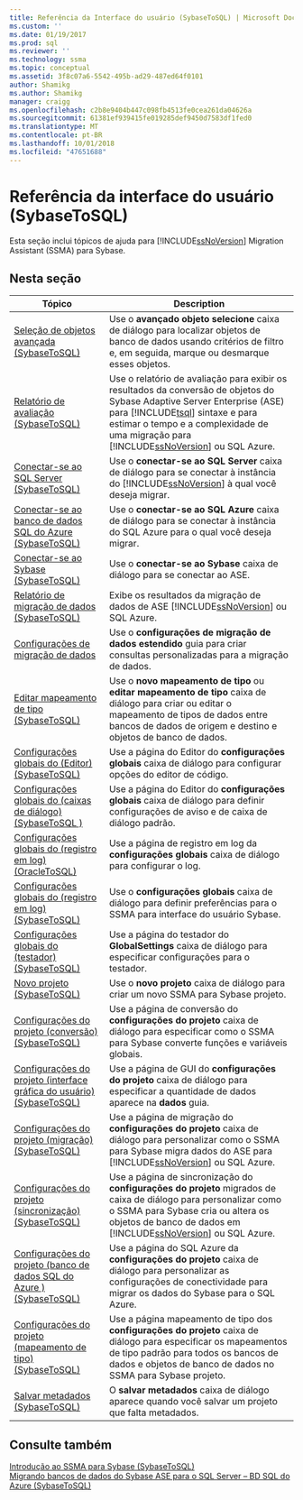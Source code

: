 ```yaml
---
title: Referência da Interface do usuário (SybaseToSQL) | Microsoft Docs
ms.custom: ''
ms.date: 01/19/2017
ms.prod: sql
ms.reviewer: ''
ms.technology: ssma
ms.topic: conceptual
ms.assetid: 3f8c07a6-5542-495b-ad29-487ed64f0101
author: Shamikg
ms.author: Shamikg
manager: craigg
ms.openlocfilehash: c2b8e9404b447c098fb4513fe0cea261da04626a
ms.sourcegitcommit: 61381ef939415fe019285def9450d7583df1fed0
ms.translationtype: MT
ms.contentlocale: pt-BR
ms.lasthandoff: 10/01/2018
ms.locfileid: "47651688"
---
```

# <a name="user-interface-reference-sybasetosql"></a>Referência da interface do usuário (SybaseToSQL)
Esta seção inclui tópicos de ajuda para [!INCLUDE[ssNoVersion](../../includes/ssnoversion-md.md)] Migration Assistant (SSMA) para Sybase.  
  
## <a name="in-this-section"></a>Nesta seção  
  
|Tópico|Description|  
|---------|---------------|  
|[Seleção de objetos avançada &#40;SybaseToSQL&#41;](../../ssma/sybase/advanced-object-selection-sybasetosql.md)|Use o **avançado objeto selecione** caixa de diálogo para localizar objetos de banco de dados usando critérios de filtro e, em seguida, marque ou desmarque esses objetos.|  
|[Relatório de avaliação &#40;SybaseToSQL&#41;](../../ssma/sybase/assessment-report-sybasetosql.md)|Use o relatório de avaliação para exibir os resultados da conversão de objetos do Sybase Adaptive Server Enterprise (ASE) para [!INCLUDE[tsql](../../includes/tsql-md.md)] sintaxe e para estimar o tempo e a complexidade de uma migração para [!INCLUDE[ssNoVersion](../../includes/ssnoversion-md.md)] ou SQL Azure.|  
|[Conectar-se ao SQL Server &#40;SybaseToSQL&#41;](../../ssma/sybase/connect-to-sql-server-sybasetosql.md)|Use o **conectar-se ao SQL Server** caixa de diálogo para se conectar à instância do [!INCLUDE[ssNoVersion](../../includes/ssnoversion-md.md)] à qual você deseja migrar.|  
|[Conectar-se ao banco de dados SQL do Azure &#40;SybaseToSQL&#41;](../../ssma/sybase/connect-to-azure-sql-db-sybasetosql.md)|Use o **conectar-se ao SQL Azure** caixa de diálogo para se conectar à instância do SQL Azure para o qual você deseja migrar.|  
|[Conectar-se ao Sybase &#40;SybaseToSQL&#41;](../../ssma/sybase/connect-to-sybase-sybasetosql.md)|Use o **conectar-se ao Sybase** caixa de diálogo para se conectar ao ASE.|  
|[Relatório de migração de dados &#40;SybaseToSQL&#41;](../../ssma/sybase/data-migration-report-sybasetosql.md)|Exibe os resultados da migração de dados de ASE [!INCLUDE[ssNoVersion](../../includes/ssnoversion-md.md)] ou SQL Azure.|  
|[Configurações de migração de dados](data-migration-settings-sybasetosql.md)|Use o **configurações de migração de dados estendido** guia para criar consultas personalizadas para a migração de dados.|  
|[Editar mapeamento de tipo &#40;SybaseToSQL&#41;](../../ssma/sybase/edit-type-mapping-sybasetosql.md)|Use o **novo mapeamento de tipo** ou **editar mapeamento de tipo** caixa de diálogo para criar ou editar o mapeamento de tipos de dados entre bancos de dados de origem e destino e objetos de banco de dados.|  
|[Configurações globais do &#40;Editor&#41; &#40;SybaseToSQL&#41;](../../ssma/sybase/global-settings-editor-sybasetosql.md)|Use a página do Editor do **configurações globais** caixa de diálogo para configurar opções do editor de código.|  
|[Configurações globais do &#40;caixas de diálogo&#41;&#40;SybaseToSQL  &#41;](../../ssma/sybase/global-settings-dialogs-sybasetosql.md)|Use a página do Editor do **configurações globais** caixa de diálogo para definir configurações de aviso e de caixa de diálogo padrão.|  
|[Configurações globais do &#40;registro em log&#41; &#40;OracleToSQL&#41;](../../ssma/oracle/global-settings-logging-oracletosql.md)|Use a página de registro em log da **configurações globais** caixa de diálogo para configurar o log.|  
|[Configurações globais do &#40;registro em log&#41; &#40;SybaseToSQL&#41;](../../ssma/sybase/global-settings-logging-sybasetosql.md)|Use o **configurações globais** caixa de diálogo para definir preferências para o SSMA para interface do usuário Sybase.|  
|[Configurações globais do &#40;testador&#41; &#40;SybaseToSQL&#41;](../../ssma/sybase/global-settings-tester-sybasetosql.md)|Use a página do testador do **GlobalSettings** caixa de diálogo para especificar configurações para o testador.|  
|[Novo projeto &#40;SybaseToSQL&#41;](../../ssma/sybase/new-project-sybasetosql.md)|Use o **novo projeto** caixa de diálogo para criar um novo SSMA para Sybase projeto.|  
|[Configurações do projeto &#40;conversão&#41; &#40;SybaseToSQL&#41;](../../ssma/sybase/project-settings-conversion-sybasetosql.md)|Use a página de conversão do **configurações do projeto** caixa de diálogo para especificar como o SSMA para Sybase converte funções e variáveis globais.|  
|[Configurações do projeto &#40;interface gráfica do usuário&#41; &#40;SybaseToSQL&#41;](../../ssma/sybase/project-settings-gui-sybasetosql.md)|Use a página de GUI do **configurações do projeto** caixa de diálogo para especificar a quantidade de dados aparece na **dados** guia.|  
|[Configurações do projeto &#40;migração&#41; &#40;SybaseToSQL&#41;](../../ssma/sybase/project-settings-migration-sybasetosql.md)|Use a página de migração do **configurações do projeto** caixa de diálogo para personalizar como o SSMA para Sybase migra dados do ASE para [!INCLUDE[ssNoVersion](../../includes/ssnoversion-md.md)] ou SQL Azure.|  
|[Configurações do projeto &#40;sincronização&#41; &#40;SybaseToSQL&#41;](../../ssma/sybase/project-settings-synchronization-sybasetosql.md)|Use a página de sincronização do **configurações do projeto** migrados de caixa de diálogo para personalizar como o SSMA para Sybase cria ou altera os objetos de banco de dados em [!INCLUDE[ssNoVersion](../../includes/ssnoversion-md.md)] ou SQL Azure.|  
|[Configurações do projeto &#40;banco de dados SQL do Azure &#41; &#40;SybaseToSQL&#41;](../../ssma/sybase/project-settings-azure-sql-db-sybasetosql.md)|Use a página do SQL Azure da **configurações do projeto** caixa de diálogo para personalizar as configurações de conectividade para migrar os dados do Sybase para o SQL Azure.|  
|[Configurações do projeto &#40;mapeamento de tipo&#41; &#40;SybaseToSQL&#41;](../../ssma/sybase/project-settings-type-mapping-sybasetosql.md)|Use a página mapeamento de tipo dos **configurações do projeto** caixa de diálogo para especificar os mapeamentos de tipo padrão para todos os bancos de dados e objetos de banco de dados no SSMA para Sybase projeto.|  
|[Salvar metadados &#40;SybaseToSQL&#41;](../../ssma/sybase/save-metadata-sybasetosql.md)|O **salvar metadados** caixa de diálogo aparece quando você salvar um projeto que falta metadados.|  
  
## <a name="see-also"></a>Consulte também  
[Introdução ao SSMA para Sybase &#40;SybaseToSQL&#41;](../../ssma/sybase/getting-started-with-ssma-for-sybase-sybasetosql.md)  
[Migrando bancos de dados do Sybase ASE para o SQL Server – BD SQL do Azure &#40;SybaseToSQL&#41;](../../ssma/sybase/migrating-sybase-ase-databases-to-sql-server-azure-sql-db-sybasetosql.md)  
  
